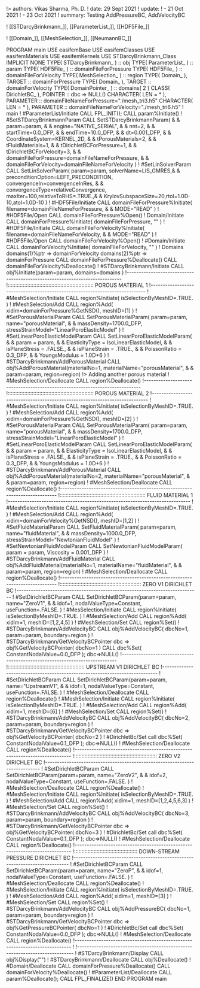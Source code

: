 !> authors: Vikas Sharma, Ph. D.
! date: 29 Sept 2021
! update:
!   - 21 Oct 2021
!   - 23 Oct 2021
! summary: Testing AddPressureBC, AddVelocityBC

! [[STDarcyBrinkmann_]], [[ParameterList_]], [[HDF5File_]]

! [[Domain_]], [[MeshSelection_]], [[NeumannBC_]]

PROGRAM main
USE easifemBase
USE easifemClasses
USE easifemMaterials
USE easifemKernels
USE STDarcyBrinkmann_Class
IMPLICIT NONE
TYPE( STDarcyBrinkmann_ ) :: obj
TYPE( ParameterList_ ) :: param
TYPE( HDF5File_ ) :: domainFileForPressure
TYPE( HDF5File_ ) :: domainFileForVelocity
TYPE( MeshSelection_ ) :: region
TYPE( Domain_ ), TARGET :: domainForPressure
TYPE( Domain_ ), TARGET :: domainForVelocity
TYPE( DomainPointer_ ) :: domains( 2 )
CLASS( DirichletBC_ ), POINTER :: dbc => NULL()
CHARACTER( LEN = * ), PARAMETER :: domainFileNameForPressure="./mesh_tri3.h5"
CHARACTER( LEN = * ), PARAMETER :: domainFileNameForVelocity="./mesh_tri6.h5"
! main
! #ParameterList/Initiate
CALL FPL_INIT(); CALL param%Initiate()
! #SetSTDarcyBrinkmannParam
CALL SetSTDarcyBrinkmannParam( &
  & param=param, &
  & engine="NATIVE_SERIAL", &
  & nnt=2, &
  & startTime=0.0_DFP, &
  & endTime=10.0_DFP, &
  & dt=0.001_DFP, &
  & CoordinateSystem=KERNEL_2D, &
  & tPorousMaterials=2, &
  & tFluidMaterials=1, &
  & tDirichletBCForPressure=1, &
  & tDirichletBCForVelocity=3, &
  & domainFileForPressure=domainFileNameForPressure, &
  & domainFileForVelocity=domainFileNameForVelocity )
! #SetLinSolverParam
CALL SetLinSolverParam( param=param, solverName=LIS_GMRES,&
  & preconditionOption=LEFT_PRECONDITION, convergenceIn=convergenceInRes, &
  & convergenceType=relativeConvergence, maxIter=100,relativeToRHS=.TRUE.,&
  & KrylovSubspaceSize=20,rtol=1.0D-10,atol=1.0D-10 )
! #HDF5File/Initiate
CALL domainFileForPressure%Initiate( filename=domainFileNameForPressure, &
  & MODE="READ" )
! #HDF5File/Open
CALL domainFileForPressure%Open()
! Domain/Initiate
CALL domainForPressure%Initiate( domainFileForPressure, "" )
! #HDF5File/Initiate
CALL domainFileForVelocity%Initiate( filename=domainFileNameForVelocity, &
  & MODE="READ" )
! #HDF5File/Open
CALL domainFileForVelocity%Open()
! #Domain/Initiate
CALL domainForVelocity%Initiate( domainFileForVelocity, "" )
! Domains
domains(1)%ptr => domainForVelocity
domains(2)%ptr => domainForPressure
CALL domainFileForPressure%Deallocate()
CALL domainFileForVelocity%Deallocate()
! #STDarcyBrinkmann/Initiate
CALL obj%Initiate(param=param, domains=domains )
!----------------------------------------------------------------------------
!::::::::::::::::::::::::::::::::::::::::::::::::::::::::: POROUS MATERIAL 1
!----------------------------------------------------------------------------
! #MeshSelection/Initiate
CALL region%Initiate( isSelectionByMeshID=.TRUE. )
! #MeshSelection/Add
CALL region%Add( xidim=domainForPressure%GetNSD(), meshID=[1] )
! #SetPorousMaterialParam
CALL SetPorousMaterialParam( param=param, name="porousMaterial", &
  & massDensity=1700.0_DFP, stressStrainModel="LinearPoroElasticModel" )
! #SetLinearPoroElasticModelParam
CALL SetLinearPoroElasticModelParam( &
  & param = param,  &
  & ElasticityType = IsoLinearElasticModel, &
  & isPlaneStress = .FALSE., &
  & isPlaneStrain = .TRUE., &
  & PoissonRatio = 0.3_DFP, &
  & YoungsModulus = 1.0D+6 )
! #STDarcyBrinkmann/AddPorousMaterial
CALL obj%AddPorousMaterial(materialNo=1, materialName="porousMaterial", &
  & param=param, region=region)
!> Adding another porous material
! #MeshSelection/Deallocate
CALL region%Deallocate()
!----------------------------------------------------------------------------
!::::::::::::::::::::::::::::::::::::::::::::::::::::::::: POROUS MATERIAL 2
!----------------------------------------------------------------------------
! #MeshSelection/Initiate
CALL region%Initiate( isSelectionByMeshID=.TRUE. )
! #MeshSelection/Add
CALL region%Add( xidim=domainForPressure%GetNSD(), meshID=[2] )
! #SetPorousMaterialParam
CALL SetPorousMaterialParam( param=param, name="porousMaterial", &
  & massDensity=1700.0_DFP, stressStrainModel="LinearPoroElasticModel" )
! #SetLinearPoroElasticModelParam
CALL SetLinearPoroElasticModelParam( &
  & param = param,  &
  & ElasticityType = IsoLinearElasticModel, &
  & isPlaneStress = .FALSE., &
  & isPlaneStrain = .TRUE., &
  & PoissonRatio = 0.3_DFP, &
  & YoungsModulus = 1.0D+6 )
! #STDarcyBrinkmann/AddPorousMaterial
CALL obj%AddPorousMaterial(materialNo=2, materialName="porousMaterial", &
  & param=param, region=region)
! #MeshSelection/Deallocate
CALL region%Deallocate()
!----------------------------------------------------------------------------
!::::::::::::::::::::::::::::::::::::::::::::::::::::::::: FLUID MATERIAL 1
!----------------------------------------------------------------------------
! #MeshSelection/Initiate
CALL region%Initiate( isSelectionByMeshID=.TRUE. )
! #MeshSelection/Add
CALL region%Add( xidim=domainForVelocity%GetNSD(), meshID=[1,2] )
! #SetFluidMaterialParam
CALL SetFluidMaterialParam( param=param, name="fluidMaterial", &
  & massDensity=1000.0_DFP, stressStrainModel="NewtonianFluidModel" )
! #SetNewtonianFluidModelParam
CALL SetNewtonianFluidModelParam( param = param, Viscosity = 0.001_DFP )
! #STDarcyBrinkmann/AddFluidMaterial
CALL obj%AddFluidMaterial(materialNo=1, materialName="fluidMaterial", &
  & param=param, region=region)
! #MeshSelection/Deallocate
CALL region%Deallocate()
!----------------------------------------------------------------------------
!:::::::::::::::::::::::::::::::::::::::::::::::::::::: ZERO V1 DIRICHLET BC
!----------------------------------------------------------------------------
! #SetDirichletBCParam
CALL SetDirichletBCParam(param=param, name="ZeroV1", &
  & idof=1, nodalValueType=Constant, useFunction=.FALSE. )
! #MesSelection/Initiate
CALL region%Initiate( isSelectionByMeshID=.TRUE. )
! #MeshSelection/Add
CALL region%Add( xidim=1, meshID=[1,2,4,5] )
! #MeshSelection/Set
CALL region%Set()
! #STDarcyBrinkmann/AddVelocityBC
CALL obj%AddVelocityBC( dbcNo=1, param=param, boundary=region )
! #STDarcyBrinkmann/GetVelocityBCPointer
dbc => obj%GetVelocityBCPointer( dbcNo=1 )
CALL dbc%Set( ConstantNodalValue=0.0_DFP ); dbc=>NULL()
!----------------------------------------------------------------------------
!::::::::::::::::::::::::::::::::::::::::::::::::::: UPSTREAM V1 DIRICHLET BC
!----------------------------------------------------------------------------
! #SetDirichletBCParam
CALL SetDirichletBCParam(param=param, name="UpstreamV1", &
  & idof=1, nodalValueType=Constant, useFunction=.FALSE. )
! #MeshSelection/Deallocate
CALL region%Deallocate()
! #MeshSelection/Initiate
CALL region%Initiate( isSelectionByMeshID=.TRUE. )
! #MeshSelection/Add
CALL region%Add( xidim=1, meshID=[6] )
! #MeshSelection/Set
CALL region%Set()
! #STDarcyBrinkmann/AddVelocityBC
CALL obj%AddVelocityBC( dbcNo=2, param=param, boundary=region )
! #STDarcyBrinkmann/GetVelocityBCPointer
dbc => obj%GetVelocityBCPointer( dbcNo=2 )
! #DirichletBc/Set
call dbc%Set( ConstantNodalValue=0.1_DFP ); dbc=>NULL()
! #MeshSelection/Deallocate
CALL region%Deallocate()
!----------------------------------------------------------------------------
!::::::::::::::::::::::::::::::::::::::::::::::::::::::: ZERO V2 DIRICHLET BC
!----------------------------------------------------------------------------
! #SetDirichletBCParam
CALL SetDirichletBCParam(param=param, name="ZeroV2", &
  & idof=2, nodalValueType=Constant, useFunction=.FALSE. )
! #MeshSelection/Deallocate
CALL region%Deallocate()
! #MeshSelection/Initiate
CALL region%Initiate( isSelectionByMeshID=.TRUE. )
! #MeshSelection/Add
CALL region%Add( xidim=1, meshID=[1,2,4,5,6,3] )
! #MeshSelection/Set
CALL region%Set()
! #STDarcyBrinkmann/AddVelocityBC
CALL obj%AddVelocityBC( dbcNo=3, param=param, boundary=region )
! #STDarcyBrinkmann/GetVelocityBCPointer
dbc => obj%GetVelocityBCPointer( dbcNo=3 )
! #DirichletBc/Set
call dbc%Set( ConstantNodalValue=0.1_DFP ); dbc=>NULL()
! #MeshSelection/Deallocate
CALL region%Deallocate()
!----------------------------------------------------------------------------
!:::::::::::::::::::::::::::::::::::::::::: DOWN-STREAM PRESSURE DIRICHLET BC
!----------------------------------------------------------------------------
! #SetDirichletBCParam
CALL SetDirichletBCParam(param=param, name="ZeroP", &
  & idof=1, nodalValueType=Constant, useFunction=.FALSE. )
! #MeshSelection/Deallocate
CALL region%Deallocate()
! #MeshSelection/Initiate
CALL region%Initiate( isSelectionByMeshID=.TRUE. )
! #MeshSelection/Add
CALL region%Add( xidim=1, meshID=[3] )
! #MeshSelection/Set
CALL region%Set()
! #STDarcyBrinkmann/AddVelocityBC
CALL obj%AddPressureBC( dbcNo=1, param=param, boundary=region )
! #STDarcyBrinkmann/GetVelocityBCPointer
dbc => obj%GetPressureBCPointer( dbcNo=1 )
! #DirichletBc/Set
call dbc%Set( ConstantNodalValue=0.0_DFP ); dbc=>NULL()
! #MeshSelection/Deallocate
CALL region%Deallocate()
!----------------------------------------------------------------------------
!
!----------------------------------------------------------------------------
! #STDarcyBrinkmann/Display
CALL obj%Display("")
! #STDarcyBrinkmann/Deallocate
CALL obj%Deallocate()
! #Domain/Deallocate
CALL domainForPressure%Deallocate()
CALL domainForVelocity%Deallocate()
! #ParameterList/Deallocate
CALL param%Deallocate(); CALL FPL_FINALIZE()
END PROGRAM main